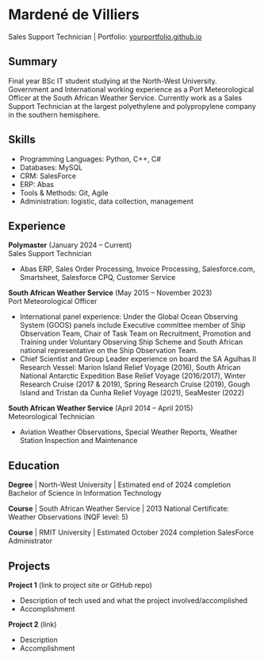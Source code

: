 # Mardené de Villiers
Sales Support Technician | Portfolio: [yourportfolio.github.io](https://yourportfolio.github.io)

## Summary
Final year BSc IT student studying at the North-West University. Government and International working experience as a Port Meteorological Officer at the South African Weather Service. Currently work as a Sales Support Technician at the largest polyethylene and polypropylene company in the southern hemisphere.  

## Skills
- Programming Languages: Python, C++, C# 
- Databases: MySQL
- CRM: SalesForce
- ERP: Abas
- Tools & Methods: Git, Agile
- Administration: logistic, data collection, management

## Experience
**Polymaster** (January 2024 – Current)  
Sales Support Technician
- Abas ERP, Sales Order Processing, Invoice Processing, Salesforce.com, Smartsheet, Salesforce CPQ, Customer Service  

**South African Weather Service** (May 2015 – November 2023)  
Port Meteorological Officer
- International panel experience: Under the Global Ocean Observing System (GOOS) panels include Executive committee member of Ship Observation Team, Chair of Task Team on Recruitment, Promotion and Training under Voluntary Observing Ship Scheme and South African national representative on the Ship Observation Team.
- Chief Scientist and Group Leader experience on board the SA Agulhas II Research Vessel: Marion Island Relief Voyage (2016), South African National Antarctic Expedition Base Relief Voyage (2016/2017), Winter Research Cruise (2017 & 2019), Spring Research Cruise (2019), Gough Island and Tristan da Cunha Relief Voyage (2021), SeaMester (2022)

**South African Weather Service** (April 2014 – April 2015)  
Meteorological Technician
- Aviation Weather Observations, Special Weather Reports, Weather Station Inspection and Maintenance

## Education
**Degree** | North-West University | Estimated end of 2024 completion
Bachelor of Science in Information Technology

**Course** | South African Weather Service | 2013
National Certificate: Weather Observations (NQF level: 5)

**Course** | RMIT University | Estimated October 2024 completion
SalesForce Administrator

## Projects
**Project 1** (link to project site or GitHub repo)  
- Description of tech used and what the project involved/accomplished
- Accomplishment 

**Project 2** (link)
- Description 
- Accomplishment
